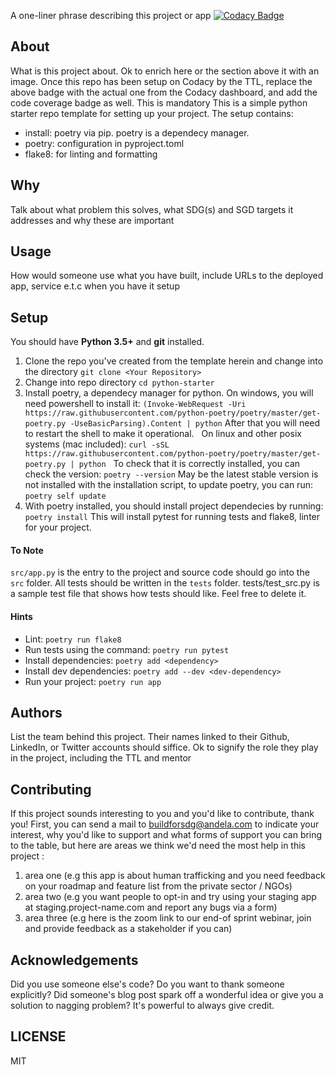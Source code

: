 A one-liner phrase describing this project or app
[![Codacy Badge](https://api.codacy.com/project/badge/Grade/d2d98e9d430a4cd385ff24e5d43b2d51)](https://app.codacy.com/gh/BuildForSDG/wasteCoin-Backend?utm_source=github.com&utm_medium=referral&utm_content=BuildForSDG/wasteCoin-Backend&utm_campaign=Badge_Grade_Settings)

## About
What is this project about. Ok to enrich here or the section above it with an image. 
Once this repo has been setup on Codacy by the TTL, replace the above badge with the actual one from the Codacy dashboard, and add the code coverage badge as well. This is mandatory
This is a simple python starter repo template for setting up your project. The setup contains:
- install: poetry via pip. poetry is a dependecy manager.
- poetry: configuration in pyproject.toml
- flake8: for linting and formatting
## Why
Talk about what problem this solves, what SDG(s) and SGD targets it addresses and why these are important
## Usage
How would someone use what you have built, include URLs to the deployed app, service e.t.c when you have it setup
## Setup
You should have **Python 3.5+** and **git** installed. 
1. Clone the repo you've created from the template herein and change into the directory
    ``
    git clone <Your Repository>
    ``
2. Change into repo directory
    ``
    cd python-starter
    ``
3. Install poetry, a dependecy manager for python.
    On windows, you will need powershell to install it:
    ``
    (Invoke-WebRequest -Uri https://raw.githubusercontent.com/python-poetry/poetry/master/get-poetry.py -UseBasicParsing).Content | python
    ``
    After that you will need to restart the shell to make it operational.
    &nbsp;
    On linux and other posix systems (mac included):
    ``
    curl -sSL https://raw.githubusercontent.com/python-poetry/poetry/master/get-poetry.py | python
    ``
    &nbsp;
    To check that it is correctly installed, you can check the version:
    ``
    poetry --version
    ``
    May be the latest stable version is not installed with the installation script, to update poetry, you can run:
    ``
    poetry self update
    ``
4. With poetry installed, you should install project dependecies by running:
    ``
    poetry install
    ``
    This will install pytest for running tests and flake8, linter for your project.
#### To Note
`src/app.py` is the entry to the project and source code should go into the `src` folder.
All tests should be written in the `tests` folder. tests/test_src.py is a sample test file that shows how tests should like. Feel free to delete it.
#### Hints
- Lint: `poetry run flake8`
- Run tests using the command: `poetry run pytest`
- Install dependencies: 
  `poetry add <dependency>`
- Install dev dependencies:
  `poetry add --dev <dev-dependency>`
- Run your project:
  `poetry run app`
## Authors
List the team behind this project. Their names linked to their Github, LinkedIn, or Twitter accounts should siffice. Ok to signify the role they play in the project, including the TTL and mentor
## Contributing
If this project sounds interesting to you and you'd like to contribute, thank you!
First, you can send a mail to buildforsdg@andela.com to indicate your interest, why you'd like to support and what forms of support you can bring to the table, but here are areas we think we'd need the most help in this project :
1.  area one (e.g this app is about human trafficking and you need feedback on your roadmap and feature list from the private sector / NGOs)
2.  area two (e.g you want people to opt-in and try using your staging app at staging.project-name.com and report any bugs via a form)
3.  area three (e.g here is the zoom link to our end-of sprint webinar, join and provide feedback as a stakeholder if you can)
## Acknowledgements
Did you use someone else's code?
Do you want to thank someone explicitly?
Did someone's blog post spark off a wonderful idea or give you a solution to nagging problem?
It's powerful to always give credit.
## LICENSE
MIT